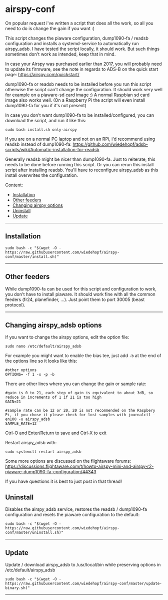 # airspy-conf

On popular request i've written a script that does all the work, so all you need to do is change the gain if you want :)

This script changes the piaware configuration, dump1090-fa / readsb configuration and installs a systemd-service to automatically run airspy_adsb.
I have tested the script locally, it should work. But such things sometimes don't work as intended, keep that in mind.

In case your Airspy was purchased earlier than 2017, you will probably need to update its firmware, see the note in regards to ADS-B on the quick start page: https://airspy.com/quickstart/

dump1090-fa or readsb needs to be installed before you run this script otherwise the script can't change the configuration.
It should work very well for example on a piaware-sd card image :)
A normal Raspbian sd card image also works well.
(On a Raspberry Pi the script will even install dump1090-fa for you if it's not present)

In case you don't want dump1090-fa to be installed/configured, you can download the script, and run it like this:

```shell
sudo bash install.sh only-airspy
```

If you are on a normal PC laptop and not on an RPi, i'd recommend using readsb instead of dump1090-fa:
https://github.com/wiedehopf/adsb-scripts/wiki/Automatic-installation-for-readsb

Generally readsb might be nicer than dump1090-fa. Just to reiterate, this needs to be done before running this script.
Or you can rerun this install script after installing readsb. You'll have to reconfigure airspy_adsb as this install overwrites the configuration.

Content:

* [Installation](https://github.com/wiedehopf/airspy-conf#installation)
* [Other feeders](https://github.com/wiedehopf/airspy-conf#other-feeders)
* [Changing airspy options](https://github.com/wiedehopf/airspy-conf#Changing-airspy_adsb-options)
* [Uninstall](https://github.com/wiedehopf/airspy-conf#Uninstall)
* [Update](https://github.com/wiedehopf/airspy-conf#Update)

---

## Installation

```shell
sudo bash -c "$(wget -O - https://raw.githubusercontent.com/wiedehopf/airspy-conf/master/install.sh)"
```

---

## Other feeders

While dump1090-fa can be used for this script and configuration to work, you don't have to install piaware.
It should work fine with all the common feeders (fr24, planefinder, ...).
Just point them to port 30005 (beast protocol).

---

## Changing airspy_adsb options

If you want to change the airspy options, edit the option file:

```shell
sudo nano /etc/default/airspy_adsb
```

For example you might want to enable the bias tee, just add `-b` at the end of the options line so it looks like this:

```shell
#other options
OPTIONS= -f 1 -x -p -b
```

There are other lines where you can change the gain or sample rate:

```shell
#gain is 0 to 21, each step of gain is equivalent to about 3dB, so reduce in increments of 1 if 21 is too high
GAIN=21

#sample rate can be 12 or 20, 20 is not recommended on the Raspbery Pi, if you chose it please check for lost samples with journalctl -en100 -u airspy_adsb
SAMPLE_RATE=12
```

Ctrl-O and Enter/Return to save and Ctrl-X to exit

Restart airspy_adsb with:

```shell
sudo systemctl restart airspy_adsb
```

Some more options are discussed on the flightaware forums:
https://discussions.flightaware.com/t/howto-airspy-mini-and-airspy-r2-piaware-dump1090-fa-configuration/44343

If you have questions it is best to just post in that thread!

## Uninstall

Disables the airspy_adsb service, restores the readsb / dump1090-fa configuration and resets the piaware configuration to the default:

```shell
sudo bash -c "$(wget -O - https://raw.githubusercontent.com/wiedehopf/airspy-conf/master/uninstall.sh)"
```

---

## Update

Update / download airspy_adsb to /usr/local/bin while preserving options in /etc/default/airspy_adsb

```shell
sudo bash -c "$(wget -O - https://raw.githubusercontent.com/wiedehopf/airspy-conf/master/update-binary.sh)"
```

---
